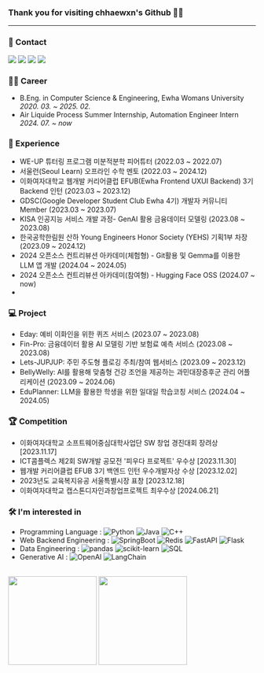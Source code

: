 ### Thank you for visiting chhaewxn's Github 🥰🍀
---
### 🌿 Contact 
<p>
<a href="https://github.com/chhaewxn"><img src="https://img.shields.io/badge/Github-181717?style=flat-square&logo=Github&logoColor=white"/></a>
<a href="https://velog.io/@chhaewxn"><img src="https://img.shields.io/badge/Velog-20C997?style=flat-square&logo=Velog&logoColor=white"/></a>
<a href="mailto:chaewon1019@ewhain.net"><img src="https://img.shields.io/badge/Gmail-D14836?style=flat-square&logo=Gmail&logoColor=white"/></a>
<a href="https://www.linkedin.com/in/chaewon-song-319371276/"><img src="https://img.shields.io/badge/-LinkedIn-blue?style=flat-square&logo=Linkedin&logoColor=white)"/></a>
</p>

### 👩‍💻 Career
- B.Eng. in Computer Science & Engineering, Ewha Womans University *2020. 03. ~ 2025. 02.*
- Air Liquide Process Summer Internship, Automation Engineer Intern *2024. 07. ~ now*

### 🔗 Experience

- WE-UP 튜터링 프로그램 미분적분학 피어튜터 (2022.03 ~ 2022.07)
- 서울런(Seoul Learn) 오프라인 수학 멘토 (2022.03 ~ 2024.12)
- 이화여자대학교 웹개발 커리어클럽 EFUB(Ewha Frontend UXUI Backend) 3기 Backend 인턴 (2023.03 ~ 2023.12)
- GDSC(Google Developer Student Club Ewha 4기) 개발자 커뮤니티 Member (2023.03 ~ 2023.07)
- KISA 인공지능 서비스 개발 과정- GenAI 활용 금융데이터 모델링 (2023.08 ~ 2023.08)
- 한국공학한림원 산하	Young Engineers Honor Society (YEHS) 기획1부 차장 (2023.09 ~ 2024.12) 
- 2024 오픈소스 컨트리뷰션 아카데미(체험형) - Git활용 및 Gemma를 이용한 LLM 앱 개발 (2024.04 ~ 2024.05) 
- 2024 오픈소스 컨트리뷰션 아카데미(참여형) - Hugging Face OSS (2024.07 ~ now)
- 
### 💻 Project

- Eday: 예비 이화인을 위한 퀴즈 서비스 (2023.07 ~ 2023.08)
- Fin-Pro: 금융데이터 활용 AI 모델링 기반 보험료 예측 서비스 (2023.08 ~ 2023.08)
- Lets-JUPJUP: 주민 주도형 플로깅 주최/참여 웹서비스 (2023.09 ~ 2023.12) 
- BellyWelly: AI를 활용해 맞춤형 건강 조언을 제공하는 과민대장증후군 관리 어플리케이션 (2023.09 ~ 2024.06)
- EduPlanner: LLM을 활용한 학생을 위한 일대일 학습코칭 서비스 (2024.04 ~ 2024.05)

### 🏆 Competition

- 이화여자대학교 소프트웨어중심대학사업단 SW 창업 경진대회 장려상 [2023.11.17]
- ICT콤플렉스 제2회 SW개발 공모전 '피우다 프로젝트' 우수상 [2023.11.30]
- 웹개발 커리어클럽 EFUB 3기 백엔드 인턴 우수개발자상 수상 [2023.12.02]
- 2023년도 교육복지유공 서울특별시장 표창 [2023.12.18]
- 이화여자대학교 캡스톤디자인과창업프로젝트 최우수상 [2024.06.21]

### 🛠 I'm interested in
- Programming Language : 
![Python](https://img.shields.io/badge/Python-3776AB?style=flat-square&logo=Python&logoColor=white)
![Java](https://img.shields.io/badge/Java-073551?style=flat-square&logo=Java&logoColor=white)
![C++](https://img.shields.io/badge/C++-00599C?style=flat-square&logo=C++&logoColor=white)
- Web Backend Engineering :
![SpringBoot](https://img.shields.io/badge/SpringBoot-6DB33F?style=flat-square&logo=SpringBoot&logoColor=white)
![Redis](https://img.shields.io/badge/Redis-FF4438?style=flat-square&logo=Redis&logoColor=white)
![FastAPI](https://img.shields.io/badge/FastAPI-009688?style=flat-square&logo=FastAPI&logoColor=white)
![Flask](https://img.shields.io/badge/Flask-000000?style=flat-square&logo=Flask&logoColor=white)
- Data Engineering :
![pandas](https://img.shields.io/badge/pandas-150458?style=flat-square&logo=pandas&logoColor=white)
![scikit-learn](https://img.shields.io/badge/scikit--learn-F7931E?style=flat-square&logo=scikit-learn&logoColor=white)
![SQL](https://img.shields.io/badge/SQL-4479A1?style=flat-square&logo=MySQL&logoColor=white)
- Generative AI :
![OpenAI](https://img.shields.io/badge/OpenAI-412991?style=flat-square&logo=OpenAI&logoColor=white)
![LangChain](https://img.shields.io/badge/LangChain-1C3C3C?style=flat-square&logo=LangChain&logoColor=white)

<br>
<div>
<img height="180em" src="https://github-readme-stats-git-masterrstaa-rickstaa.vercel.app/api?username=chhaewxn&show_icons=true" />
<img height="180em" src="https://github-readme-stats-git-masterrstaa-rickstaa.vercel.app/api/top-langs/?username=chhaewxn&layout=compact" />
</div>
